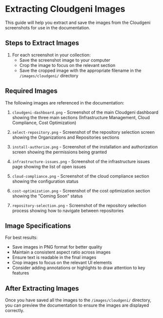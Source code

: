 # Extracting Cloudgeni Images

This guide will help you extract and save the images from the Cloudgeni screenshots for use in the documentation.

## Steps to Extract Images

1. For each screenshot in your collection:
   - Save the screenshot image to your computer
   - Crop the image to focus on the relevant section
   - Save the cropped image with the appropriate filename in the `/images/cloudgeni/` directory

## Required Images

The following images are referenced in the documentation:

1. `cloudgeni-dashboard.png` - Screenshot of the main Cloudgeni dashboard showing the three main sections (Infrastructure Management, Cloud Compliance, Cost Optimization)

2. `select-repository.png` - Screenshot of the repository selection screen showing the Organizations and Repositories sections

3. `install-authorize.png` - Screenshot of the installation and authorization screen showing the permissions being granted

4. `infrastructure-issues.png` - Screenshot of the infrastructure issues page showing the list of open issues

5. `cloud-compliance.png` - Screenshot of the cloud compliance section showing the configuration status

6. `cost-optimization.png` - Screenshot of the cost optimization section showing the "Coming Soon" status

7. `repository-selection.png` - Screenshot of the repository selection process showing how to navigate between repositories

## Image Specifications

For best results:

- Save images in PNG format for better quality
- Maintain a consistent aspect ratio across images
- Ensure text is readable in the final images
- Crop images to focus on the relevant UI elements
- Consider adding annotations or highlights to draw attention to key features

## After Extracting Images

Once you have saved all the images to the `/images/cloudgeni/` directory, you can preview the documentation to ensure the images are displayed correctly. 